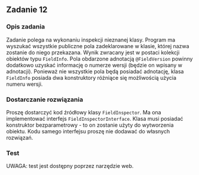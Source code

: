## Zadanie 12
### Opis zadania
Zadanie polega na wykonaniu inspekcji nieznanej klasy. Program ma wyszukać wszystkie publiczne pola zadeklarowane w klasie, której nazwa zostanie do niego przekazana. Wynik zwracany jest w postaci kolekcji obiektów typu ```FieldInfo```. Pola obdarzone adnotacją ```@FieldVersion``` powinny dodatkowo uzyskać informację o numerze wersji (będzie on wpisany w adnotacji). Ponieważ nie wszystkie pola będą posiadać adnotację, klasa ```FieldInfo``` posiada dwa konstruktory różniące się możliwością użycia numeru wersji.

### Dostarczanie rozwiązania
Proszę dostarczyć kod źródłowy klasy ```FieldInspector```. Ma ona implementować interfejs ```FieldInspectorInterface```. Klasa musi posiadać konstruktor bezparametrowy - to on zostanie użyty do wytworzenia obiektu. Kodu samego interfejsu proszę nie dodawać do własnych rozwiązań.

### Test
UWAGA: test jest dostępny poprzez narzędzie web.